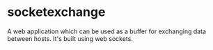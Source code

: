 socketexchange
==============

A web application which can be used as a buffer for exchanging data between hosts. It's built using web sockets.
